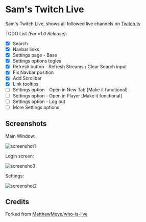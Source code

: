 # Sam's Twitch Live

Sam's Twitch Live, shows all followed live channels on [Twitch.tv](https://twitch.tv)


TODO List _(For v1.0 Release)_:

- [x] Search
- [x] Navbar links
- [x] Settings page - Base
- [x] Settings options togles
- [x] Refresh button - Refresh Streams / Clear Search input
- [x] Fix Navbar position
- [x] Add Scrollbar
- [x] Link tooltips
- [ ] Settings option - Open in New Tab [Make it functional]
- [ ] Settings option - Open in Player [Make it functional]
- [ ] Settings option - Log out
- [ ] More Settings options

## Screenshots

Main Window:

![screenshot1](https://i.imgur.com/dqpNDsp.png)

Login screen:

![screensho3](https://i.imgur.com/56Dc0uL.png)

Settings:

![screenshot2](https://i.imgur.com/uvLcuzS.png)

## Credits

Forked from [MatthewMoye/who-is-live](https://github.com/MatthewMoye/who-is-live)
